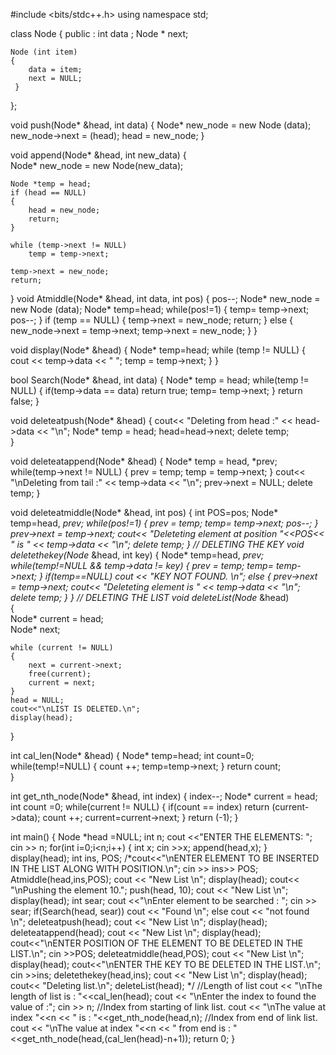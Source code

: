  #include <bits/stdc++.h>
 using namespace std;
 
 class Node
 {
 	public :
 		int data ;
 		Node * next;
 	
 	Node (int item)
 	{
		data = item;
 		next = NULL;
	 }
 };
 
 void push(Node* &head, int data)
 {
 	Node* new_node = new Node (data);
 	new_node->next = (head);
 	head = new_node;
 }
 
 void append(Node* &head, int new_data) 
{  
	Node* new_node = new Node(new_data); 

	Node *temp = head;  
	if (head == NULL) 
	{ 
		head = new_node; 
		return; 
	} 

	while (temp->next != NULL) 
		temp = temp->next; 

	temp->next = new_node; 
	return; 
} 
 void Atmiddle(Node* &head, int data, int pos)
 {
 	pos--;
 	Node* new_node = new Node (data);
 	Node* temp=head;
 	while(pos!=1)
 	{
 		temp= temp->next;
 		pos--;
	}
	if (temp == NULL)
	{
		temp->next = new_node; 
		return; 
	}
	else
	{
	new_node->next =  temp->next;
	temp->next = new_node;
	}
}

void display(Node* &head)
 {
 	Node* temp=head;
 	while (temp != NULL)
 	{
 		cout << temp->data << " ";
 		temp = temp->next;
	 }
 }
 
 bool Search(Node* &head, int data)
 {
 	Node* temp = head;
 	while(temp != NULL)
 	{
 	 	if(temp->data == data)
 	 		return true;
 		temp= temp->next;
	}
	return false;
 }
 
 void deleteatpush(Node* &head)
 { 
 	cout<< "Deleting from head :" << head->data << "\n";
 	Node* temp = head;
	head=head->next;
	delete temp;	
 }
 
 void deleteatappend(Node* &head)
 {
 	Node* temp = head, *prev;
 	while(temp->next != NULL)
 	{
 		prev = temp;
 		temp = temp->next;
 	}
	cout<< "\nDeleting from tail :" << temp->data << "\n";
	prev->next = NULL;
	delete temp;
 }
 
 void deleteatmiddle(Node* &head, int pos)
 {
	int POS=pos;
 	Node* temp=head, *prev;
 	while(pos!=1)
 	{
 		prev = temp;
 		temp= temp->next;
 		pos--;
	}
	prev->next =  temp->next;
	cout<< "Deleteting element at position "<<POS<< " is " << temp->data << "\n";
	delete temp;
 }
 // DELETING THE KEY
 void deletethekey(Node* &head, int key)
 {
 	Node* temp=head, *prev;
 	while(temp!=NULL && temp->data != key)
 	{
 		prev = temp;
 		temp= temp->next;
	}
	if(temp==NULL)
		cout << "KEY NOT FOUND. \n";
	else
	{
	prev->next =  temp->next;
	cout<< "Deleteting element is " << temp->data << "\n";
	delete temp;
	}
 } 
 // DELETING THE LIST 
void deleteList(Node* &head)  
{  
   	Node* current = head;  
	Node* next;  
  
	while (current != NULL)  
	{  
	    next = current->next;  
	    free(current);  
	    current = next;  
	}
	head = NULL;
	cout<<"\nLIST IS DELETED.\n";  
	display(head);
}

int cal_len(Node* &head)
{
	Node* temp=head;
	int count=0;
	while(temp!=NULL)
	{
		count ++;
		temp=temp->next;
	}
	return count;	
}  

int get_nth_node(Node* &head, int index)
{
	index--;
	Node* current = head;
	int count =0;
	while(current != NULL)
	{
		if(count == index)
			return (current->data);
		count ++;
		current=current->next;
	}
	return (-1);
}

 int main()
 {
 	Node *head =NULL; 
 	int n;
 	cout <<"ENTER THE ELEMENTS: ";
 	cin >> n;
 	for(int i=0;i<n;i++)
 	{
 		int x;
 		cin >>x;
 		append(head,x);
	 }
 	display(head);
 	int ins, POS;
 	/*cout<<"\nENTER ELEMENT TO BE INSERTED IN THE LIST ALONG WITH POSITION.\n";
 	cin >> ins>> POS;
	Atmiddle(head,ins,POS);
	cout << "New List \n";
 	display(head);
	cout<< "\nPushing the element 10.";
	push(head, 10);
 	cout << "New List \n";
 	display(head);
 	int sear;
	cout <<"\nEnter element to be searched : ";
 	cin >> sear;
 	if(Search(head, sear))
 		cout << "Found \n";
 	else
 		cout << "not found \n";
 	deleteatpush(head);
 	cout << "New List \n";
 	display(head);
 	deleteatappend(head);
 	cout << "New List \n";
	display(head);
 	cout<<"\nENTER POSITION OF THE  ELEMENT TO BE DELETED IN THE LIST.\n";
 	cin >>POS;
	deleteatmiddle(head,POS);
	cout << "New List \n";
 	display(head);
 	cout<<"\nENTER THE KEY TO BE DELETED IN THE LIST.\n";
 	cin >>ins;
	deletethekey(head,ins);
	cout << "New List \n";
 	display(head);
 	cout<< "Deleting list.\n";
 	deleteList(head);
 	*/
 	//Length of list 
 	cout << "\nThe length of list is : "<<cal_len(head);
 	cout << "\nEnter the index to found the value of :";
	cin >> n;
	//Index from starting of link list.
	cout << "\nThe value at index "<<n << " is : "<<get_nth_node(head,n); 
	//Index from end of link list.
	cout << "\nThe value at index "<<n << " from end is : "<<get_nth_node(head,(cal_len(head)-n+1)); 
 	return 0;
 }
